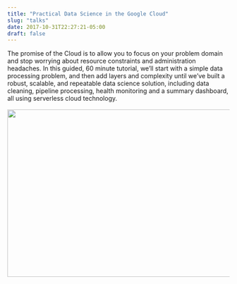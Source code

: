 ```yaml
---
title: "Practical Data Science in the Google Cloud"
slug: "talks"
date: 2017-10-31T22:27:21-05:00
draft: false
---
```

The promise of the Cloud is to allow you to focus on your problem domain and
stop worrying about resource constraints and administration headaches. In this
guided, 60 minute tutorial, we’ll start with a simple data processing problem,
and then add layers and complexity until we’ve built a robust, scalable, and
repeatable data science solution, including data cleaning, pipeline processing,
health monitoring and a summary dashboard, all using serverless cloud technology. 
<br><br>
<a href="https://bit.ly/mco-pds"><img loading="lazy" src="/img/mco-pds.png" width="640" height="380"></img></a>
